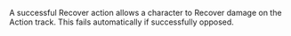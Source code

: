 A successful Recover action allows a character to Recover damage on the Action track. This fails automatically if successfully opposed.